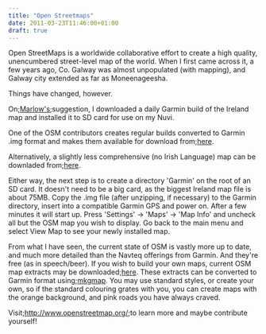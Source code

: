 ```yaml
---
title: "Open Streetmaps"
date: 2011-03-23T11:46:00+01:00
draft: true
---
```


Open StreetMaps is a worldwide collaborative effort to create a high quality, unencumbered street-level map of the world. When I first came across it, a few years ago, Co. Galway was almost unpopulated (with mapping), and Galway city extended as far as Moneenageesha.

Things have changed, however.

On;<a href=http://www.marlow.dk/site.php>Marlow's</a>;suggestion, I downloaded a daily Garmin build of the Ireland map and installed it to SD card for use on my Nuvi.

One of the OSM contributors creates regular builds converted to Garmin .img format and makes them available for download from;<a href=http://andrewmccarthy.ie/osm/>here</a>.

Alternatively, a slightly less comprehensive (no Irish Language) map can be downladed from;<a href=http://maps.openstreetmap.ie/~mackerski/garmin/>here</a>.

Either way, the next step is to create a directory 'Garmin' on the root of an SD card. It doesn't need to be a big card, as the biggest Ireland map file is about 75MB.
Copy the .img file (after unzipping, if necessary) to the Garmin directory, insert into a compatible Garmin GPS and power on. After a few minutes it will start up. Press 'Settings' -&gt; 'Maps' -&gt; 'Map Info' and uncheck all but
the OSM map you wish to display. Go back to the main menu and select View Map to see your newly installed map.

From what I have seen, the current state of OSM is vastly more up to date, and much more detailed than the Navteq offerings from Garmin. And they're free (as in speech/beer).
If you wish to build your own maps, current OSM map extracts may be downloaded;<a href=http://download.geofabrik.de/osm/>here</a>. These extracts can be converted to Garmin format using;<a href=http://wiki.openstreetmap.org/wiki/Mkgmap>mkgmap</a>. You may use standard styles, or create your own, so if the standard colouring grates with you, you can create maps with the orange background, and pink roads you have always craved.

Visit;<a href=http://www.openstreetmap.org/>http://www.openstreetmap.org/</a>;to learn more and maybe contribute yourself!
